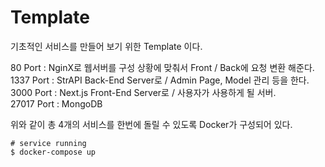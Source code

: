 # Template
기초적인 서비스를 만들어 보기 위한 Template 이다.

80 Port : NginX로 웹서버를 구성 상황에 맞춰서 Front / Back에 요청 변환 해준다.  
1337 Port : StrAPI Back-End Server로 / Admin Page, Model 관리 등을 한다.  
3000 Port : Next.js Front-End Server로 / 사용자가 사용하게 될 서버.  
27017 Port : MongoDB  

위와 같이 총 4개의 서비스를 한번에 돌릴 수 있도록 Docker가 구성되어 있다.  

```shell
# service running
$ docker-compose up
```
